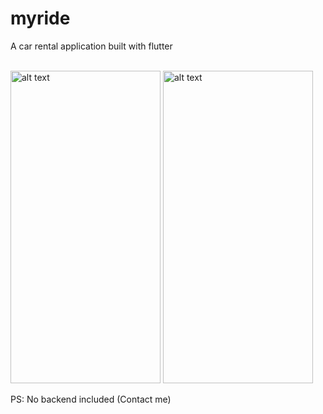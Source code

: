 # myride

<p>A car rental application built with flutter</p>
<br>
<img src="https://user-images.githubusercontent.com/41088100/141785683-43cccb5e-a272-4f3c-955a-cb888190a768.png" alt="alt text" width="240" height="500"> <span>
<img src="https://user-images.githubusercontent.com/41088100/141785699-b0b86d52-bd54-41aa-8b92-9ddf69c71e9b.png" alt="alt text" width="240" height="500"> </span>

<!-- ![Simulator Screen Shot - iPhone 13 - 2021-11-15 at 15 56 59](https://user-images.githubusercontent.com/41088100/141785683-43cccb5e-a272-4f3c-955a-cb888190a768.png  )
![Simulator Screen Shot - iPhone 13 - 2021-11-15 at 15 57 05](https://user-images.githubusercontent.com/41088100/141785699-b0b86d52-bd54-41aa-8b92-9ddf69c71e9b.png )
 -->


PS: No backend included (Contact me)
